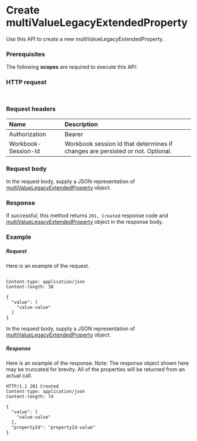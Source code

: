 # Create multiValueLegacyExtendedProperty

Use this API to create a new multiValueLegacyExtendedProperty.
### Prerequisites
The following **scopes** are required to execute this API: 
### HTTP request
<!-- { "blockType": "ignored" } -->
```http


```
### Request headers
| Name       | Description|
|:---------------|:----------|
| Authorization  | Bearer <code>|
| Workbook-Session-Id  | Workbook session Id that determines if changes are persisted or not. Optional.|

### Request body
In the request body, supply a JSON representation of [multiValueLegacyExtendedProperty](../resources/multivaluelegacyextendedproperty.md) object.


### Response
If successful, this method returns `201, Created` response code and [multiValueLegacyExtendedProperty](../resources/multivaluelegacyextendedproperty.md) object in the response body.

### Example
##### Request
Here is an example of the request.
<!-- {
  "blockType": "request",
  "name": "create_multivaluelegacyextendedproperty_from_eventmessagerequest"
}-->
```http

Content-type: application/json
Content-length: 38

{
  "value": [
    "value-value"
  ]
}
```
In the request body, supply a JSON representation of [multiValueLegacyExtendedProperty](../resources/multivaluelegacyextendedproperty.md) object.
##### Response
Here is an example of the response. Note: The response object shown here may be truncated for brevity. All of the properties will be returned from an actual call.
<!-- {
  "blockType": "response",
  "truncated": true,
  "@odata.type": "microsoft.graph.multivaluelegacyextendedproperty"
} -->
```http
HTTP/1.1 201 Created
Content-type: application/json
Content-length: 74

{
  "value": [
    "value-value"
  ],
  "propertyId": "propertyId-value"
}
```

<!-- uuid: 8fcb5dbc-d5aa-4681-8e31-b001d5168d79
2015-10-25 14:57:30 UTC -->
<!-- {
  "type": "#page.annotation",
  "description": "Create multiValueLegacyExtendedProperty",
  "keywords": "",
  "section": "documentation",
  "tocPath": ""
}-->
